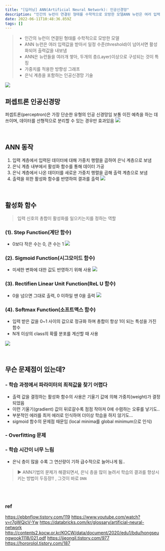 ```yaml
---
title: "[딥러닝] ANN(Artificial Neural Network): 인공신경망"
description: "인간의 뉴런이 연결된 형태를 수학적으로 모방한 모델ANN 뉴런은 여러 입력값을 받아서 일정 수준(threshold)이 넘어서면 활성화되어 출력값을 내보냄ANN은 뉴런들을 여러개 쌓아, 두개의 층(Layer)이상으로 구성되는 것이 특징가중치를 적용한 방향성 그래프은닉 계"
date: 2022-06-11T10:48:36.859Z
tags: []
---
```




> - 인간의 뉴런이 연결된 형태를 수학적으로 모방한 모델
> - ANN 뉴런은 여러 입력값을 받아서 일정 수준(threshold)이 넘어서면 활성화되어 출력값을 내보냄
> - ANN은 뉴런들을 여러개 쌓아, 두개의 층(Layer)이상으로 구성되는 것이 특징
> - 가중치를 적용한 방향성 그래프
> - 은닉 계층을 포함하는 인공신경망 기술

![](/images/afb74ec8-9c23-41cb-af2b-b19b187c27d0-image.png)


## 퍼셉트론 인공신경망

퍼셉트론(perceptron)은 가장 단순한 유형의 인공 신경망임
보통 이진 예측을 하는 데 쓰이며, 데이터를 선형적으로 분리할 수 있는 경우만 효과있음
![](/images/4dfc2d93-bc1e-4362-a18c-888c57a23d10-image.png)

<br/>


## ANN 동작
1. 입력 계층에서 입력된 데이터에 대해 가중치 행렬을 곱하여 은닉 계층으로 보냄
2. 은닉 계층 내부에서 활성화 함수를 통해 데이터 가공
3. 은닉 계층에서 나온 데이터를 새로운 가중치 행렬을 곱해 출력 계층으로 보냄
4. 출력을 위한 활성화 함수를 반영하여 결과를 출력
![](/images/dbfbf258-2e9e-4bdf-a987-7f793565355b-image.png)

<br/>

## 활성화 함수
> 입력 신호의 총합이 활성화를 일으키는지를 정하는 역할

### (1). Step Function(계단 함수)
- 0보다 작은 수는 0, 큰 수는 1
	![](/images/885a1e9f-7141-48d9-840e-e908f270064e-image.png)

### (2). Sigmoid Function(시그모이드 함수)
- 미세한 변화에 대한 값도 반영하기 위해 사용
	![](/images/9e704524-5e1e-4856-9e21-9d03c05dcf3a-image.png)

### (3). Rectifien Linear Unit Function(ReL U 함수)
- 0을 넘으면 그대로 출력, 0 이하일 땐 0을 출력
	![](/images/09827167-0241-4891-b4c4-779f44dcd1bf-image.png)

### (4). Softmax Function(소프트맥스 함수)
- 입력 받은 값을 0~1 사이의 값으로 정규화 하며 총합이 항상 1이 되는 특성을 가진 함수
- N개 이상의 class의 확률 분포를 계산할 때 사용
	

![](/images/9ad17326-0ea5-446c-a5a8-7e4955b2dede-image.png)

<br/>

## 무슨 문제점이 있는데?

### - 학습 과정에서 파라미터의 최적값을 찾기 어렵다
- 출력 값을 결정하는 활성화 함수의 사용은 기울기 값에 의해 가중치(weight)가 결정되었음
- 이런 기울기(gradient) 값이 뒤로갈수록 점점 작아져 0에 수렴하는 오류를 낳기도..
- 부분적인 에러를 최저 에러로 인식하여 더이상 학습을 하지 않기도...
- sigmoid 함수의 문제점 때문임 (local minima를 global minimum으로 인식)

### - Overfitting 문제

### - 학습 시간이 너무 느림
- 은닉 층이 많을 수록 그 연산량이 기하 급수적으로 늘어나게 됨..


> ▶️ ANN기법의 문제가 해결되면서, 은닉 층을 많이 늘려서 학습의 결과를 향상시키는 방법이 두등장!! , 그것이 바로 `DNN`
	





<br/>
<br/>


### ref
https://ebbnflow.tistory.com/119
https://www.youtube.com/watch?v=r7gWQicV-Yw
https://databricks.com/kr/glossary/artificial-neural-network
http://contents2.kocw.or.kr/KOCW/data/document/2020/edu1/bdu/hongseungwook1118/021.pdf
https://jjeongil.tistory.com/977
https://hororolol.tistory.com/187